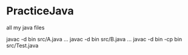 # PracticeJava
all my java files

javac -d bin src/A.java ...
javac -d bin src/B.java ...
javac -d bin -cp bin src/Test.java

